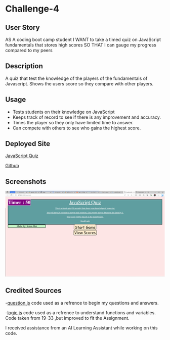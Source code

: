 # Challenge-4

## User Story
AS A coding boot camp student
I WANT to take a timed quiz on JavaScript fundamentals that stores high scores
SO THAT I can gauge my progress compared to my peers

## Description
A quiz that test the knowledge of the players of the fundamentals of Javascript. Shows the users score so they compare with other players.

## Usage
<ul> 
    <li> Tests students on their knowledge on JavaScript </li>
    <li> Keeps track of record to see if there is any improvement and accuracy.</li>
    <li>Times the player so they only have limited time to answer.</li>
    <li>Can compete with others to see who gains the highest score.</li>

</ul>

## Deployed Site
[JavaScript Quiz](https://muisagara.github.io/Challenge-4/)

[Github](https://github.com/Muisagara/Challenge-4)

## Screenshots
![Javascript Quiz Start screen](image.png)


## Credited Sources
-[question.js](/UNCC-VIRT-FSF-PT-07-2023-U-LOLC/04-Web-APIs/02-Challenge/Main/assets/js/logic.js/) code used as a refrence to begin my questions and answers.

-[logic.js](/UNCC-VIRT-FSF-PT-07-2023-U-LOLC/03-JavaScript/02-Challenge/Main/script.js) code used as a refrence to understand functions and variables. Code taken from 19-33 ,but improved to fit the Assignment.
<p>I received assistance from an AI Learning Assistant while working on this code.</p>